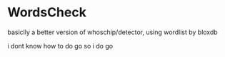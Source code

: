 # WordsCheck
basiclly a better version of whoschip/detector, using wordlist by bloxdb


i dont know how to do go so i do go